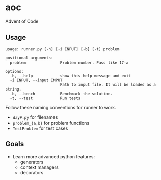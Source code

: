 # aoc
Advent of Code

## Usage
```
usage: runner.py [-h] [-i INPUT] [-b] [-t] problem

positional arguments:
  problem               Problem number. Pass like 17-a

options:
  -h, --help            show this help message and exit
  -i INPUT, --input INPUT
                        Path to input file. It will be loaded as a string.
  -b, --bench           Benchmark the solution.
  -t, --test            Run tests
```

Follow these naming conventions for runner to work.
* `day#.py` for filenames
* `problem_{a,b}` for problem functions
* `TestProblem` for test cases

## Goals
* Learn more advanced python features:
  * generators
  * context managers
  * decorators
